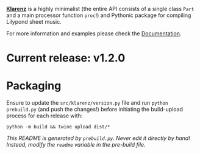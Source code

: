 
[__Klarenz__](https://en.wikipedia.org/wiki/Clarence_Barlow) is a highly minimalist (the entire API consists of a single class `Part` and a main processor function `proc`!) and Pythonic package for compiling Lilypond sheet music.

For more information and examples please check the [Documentation](https://teymuri.github.io/klarenz-docs/).

# Current release: v1.2.0

# Packaging
Ensure to update the `src/klarenz/version.py` file and run `python prebuild.py` (and push the changes!) before
initiating the build-upload process for each release with:

```
python -m build && twine upload dist/*
```

_This README is generated by `prebuild.py`. Never edit it directly by hand! Instead, modify the `readme` variable in the
pre-build file._
